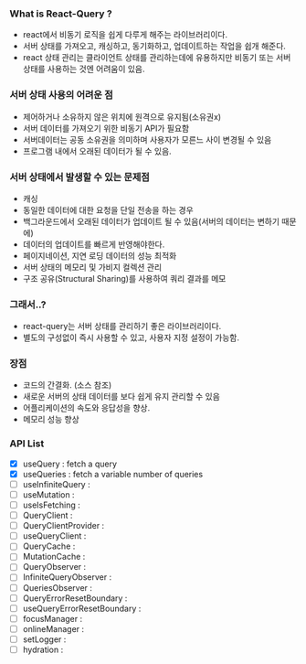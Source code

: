 ### What is React-Query ? 
 - react에서 비동기 로직을 쉽게 다루게 해주는 라이브러리이다.
 - 서버 상태를 가져오고, 캐싱하고, 동기화하고, 업데이트하는 작업을 쉽개 해준다.
 - react 상태 관리는 클라이언트 상태를 관리하는데에 유용하지만 비동기 또는 서버 상태를 사용하는 것엔 어려움이 있음.
 
### 서버 상태 사용의 어려운 점
 - 제어하거나 소유하지 않은 위치에 원격으로 유지됨(소유권x)
 - 서버 데이터를 가져오기 위한 비동기 API가 필요함
 - 서버데이터는 공동 소유권을 의미하며 사용자가 모른느 사이 변경될 수 있음
 - 프로그램 내에서 오래된 데이터가 될 수 있음.
 
### 서버 상태에서 발생할 수 있는 문제점 
 - 캐싱
 - 동일한 데이터에 대한 요청을 단일 전송을 하는 경우
 - 백그라운드에서 오래된 데이터가 업데이트 될 수 있음(서버의 데이터는 변하기 때문에)
 - 데이터의 업데이트를 빠르게 반영해야한다.
 - 페이지네이션, 지연 로딩 데이터의 성능 최적화 
 - 서버 상태의 메모리 및 가비지 컬렉션 관리
 - 구조 공유(Structural Sharing)를 사용하여 쿼리 결과를 메모

### 그래서..? 
 - react-query는 서버 상태를 관리하기 좋은 라이브러리이다.
 - 별도의 구성없이 즉시 사용할 수 있고, 사용자 지정 설정이 가능함.

### 장점 
 - 코드의 간결화. (소스 참조)
 - 새로운 서버의 상태 데이터를 보다 쉽게 유지 관리할 수 있음
 - 어플리케이션의 속도와 응답성을 향상.
 - 메모리 성능 향상

### API List 
- [x] useQuery : fetch a query
- [x] useQueries : fetch a variable number of queries
- [ ] useInfiniteQuery : 
- [ ] useMutation : 
- [ ] useIsFetching : 
- [ ] QueryClient : 
- [ ] QueryClientProvider :  
- [ ] useQueryClient :  
- [ ] QueryCache :  
- [ ] MutationCache :  
- [ ] QueryObserver :  
- [ ] InfiniteQueryObserver :  
- [ ] QueriesObserver :
- [ ] QueryErrorResetBoundary :
- [ ] useQueryErrorResetBoundary :
- [ ] focusManager :
- [ ] onlineManager :
- [ ] setLogger : 
- [ ] hydration : 